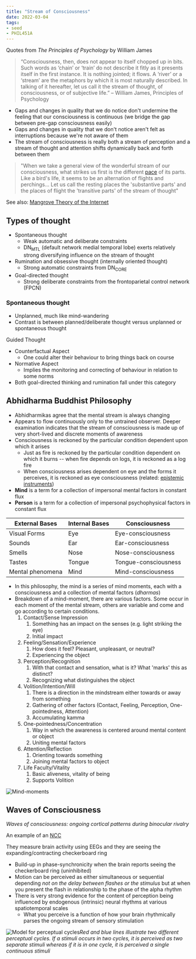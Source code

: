 ```yaml
---
title: "Stream of Consciousness"
date: 2022-03-04
tags:
- seed
- PHIL451A
---
```


Quotes from *The Principles of Psychology* by William James

> “Consciousness, then, does not appear to itself chopped up in bits. Such words as ‘chain’ or ‘train’ do not describe it fitly as it presents itself in the first instance. It is nothing jointed; it flows. A ‘river’ or a ‘stream’ are the metaphors by which it is most naturally described. In talking of it hereafter, let us call it the stream of thought, of consciousness, or of subjective life.” – William James, Principles of Psychology

- Gaps and changes in quality that we do notice don't undermine the feeling that our consciousness is continuous (we bridge the gap between pre-gap consciousness easily)
- Gaps and changes in quality that we don't notice aren't felt as interruptions because we're not aware of them
- The stream of consciousness is really both a stream of perception and a stream of thought and attention shifts dynamically back and forth between them

> "When we take a general view of the wonderful stream of our consciousness, what strikes us first is the different [pace](thoughts/pace%20layers.md) of its parts. Like a bird's life, it seems to be an alternation of flights and perchings... Let us call the resting places the 'substantive parts' and the places of flight the 'transitive parts' of the stream of thought"

See also: [Mangrove Theory of the Internet](thoughts/Mangrove%20Theory%20of%20the%20Internet.md)

## Types of thought
- Spontaneous thought
	- Weak automatic and deliberate constraints
	- $\textrm{DN}_\textrm{MTL}$ (default network medial temporal lobe) exerts relatively strong diversifying influence on the stream of thought
- Rumination and obsessive thought (internally oriented thought)
	- Strong automatic constraints from $\textrm{DN}_\textrm{CORE}$
- Goal-directed thought
	- Strong deliberate constraints from the frontoparietal control network ($\textrm{FPCN}$)

### Spontaneous thought
- Unplanned, much like mind-wandering
- Contrast is between planned/deliberate thought versus unplanned or spontaneous thought

Guided Thought
- Counterfactual Aspect
	- One could alter their behaviour to bring things back on course
- Normative Aspect
	- Implies the monitoring and correcting of behaviour in relation to some norms
- Both goal-directed thinking and rumination fall under this category

## Abhidharma Buddhist Philosophy
- Abhidharmikas agree that the mental stream is always changing
- Appears to flow continuously only to the untrained observer. Deeper examination indicates that the stream of consciousness is made up of very short-lived and discrete moments of awareness
- Consciousness is reckoned by the particular condition dependent upon which it arises
	- Just as fire is reckoned by the particular condition dependent on which it burns -- when fire depends on logs, it is reckoned as a log fire
	- When consciousness arises dependent on eye and the forms it perceives, it is reckoned as eye consciousness (related: [epistemic instruments](thoughts/epistemology.md))
- **Mind** is a term for a collection of impersonal mental factors in constant flux
- **Person** is a term for a collection of impersonal psychophysical factors in constant flux

|External Bases|Internal Bases|Consciousness|
|---|---|---|
|Visual Forms|Eye|Eye-consciousness|
|Sounds|Ear|Ear-consciousness|
|Smells|Nose|Nose-consciousness|
|Tastes|Tongue|Tongue-consciousness|
|Mental phenomena|Mind|Mind-consciousness|

- In this philosophy, the mind is a series of mind moments, each with a consciousness and a collection of mental factors (*dharmas*)
- Breakdown of a mind-moment, there are various factors. Some occur in each moment of the mental stream, others are variable and come and go according to certain conditions.
	1. Contact/Sense Impression
		1. Something has an impact on the senses (e.g. light striking the eye)
		2. Initial impact
	2. Feeling/Sensation/Experience
		1. How does it feel? Pleasant, unpleasant, or neutral?
		2. Experiencing the object
	3. Perception/Recognition
		1. With that contact and sensation, what is it? What 'marks' this as distinct?
		2. Recognizing what distinguishes the object
	4. Volition/Intention/Will
		1. There is a direction in the mindstream either towards or away from something
		2. Gathering of other factors (Contact, Feeling, Perception, One-pointedness, Attention)
		3. Accumulating kamma
	5. One-pointedness/Concentration
		1. Way in which the awareness is centered around mental content or object
		2. Uniting mental factors
	6. Attention/Reflection
		1. Orienting towards something
		2. Joining mental factors to object
	7. Life Faculty/Vitality
		1. Basic aliveness, vitality of being
		2. Supports Volition

![Mind-moments](thoughts/images/Mind-moments.png)

## Waves of Consciousness
*Waves of consciousness: ongoing cortical patterns during binocular rivalry*

An example of an [NCC](thoughts/Neural%20Correlates%20of%20Consciousness%20(NCC).md)

They measure brain activity using EEGs and they are seeing the expanding/contracting checkerboard ring
- Build-up in phase-synchronicity when the brain reports seeing the checkerboard ring (uninhibited)
- Motion can be perceived as either simultaneous or sequential depending *not on the delay between flashes or the stimulus* but at when you present the flash in relationship to the phase of the alpha rhythm
- There is very strong evidence for the content of perception being influenced by endogenous (intrinsic) neural rhythms at various spatiotemporal scales
	- What you perceive is a function of how your brain rhythmically parses the ongoing stream of sensory stimulation

![Model for perceptual cycles](thoughts/images/Pasted%20image%2020220304112345.png)*Red and blue lines illustrate two different perceptual cycles. If a stimuli occurs in two cycles, it is perceived as two separate stimuli whereas if it is in one cycle, it is perceived a single continuous stimuli*

